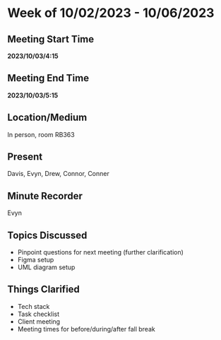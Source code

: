# Week of 10/02/2023 - 10/06/2023

## Meeting Start Time
**2023/10/03/4:15** 

## Meeting End Time
**2023/10/03/5:15**

## Location/Medium
In person, room RB363

## Present
Davis, Evyn, Drew, Connor, Conner

## Minute Recorder
Evyn

## Topics Discussed
- Pinpoint questions for next meeting (further clarification)
- Figma setup
- UML diagram setup

## Things Clarified
- Tech stack
- Task checklist
- Client meeting
- Meeting times for before/during/after fall break

